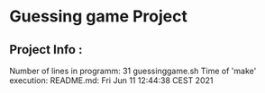 # Guessing game Project
## Project Info :
Number of lines in programm:
31 guessinggame.sh
Time of 'make' execution:
README.md: Fri Jun 11 12:44:38 CEST 2021
